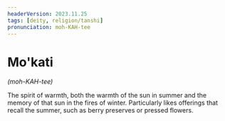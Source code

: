 ```yaml
---
headerVersion: 2023.11.25
tags: [deity, religion/tanshi]
pronunciation: moh-KAH-tee
---
```

# Mo'kati
*(moh-KAH-tee)*

The spirit of warmth, both the warmth of the sun in summer and the memory of that sun in the fires of winter. Particularly likes offerings that recall the summer, such as berry preserves or pressed flowers.
